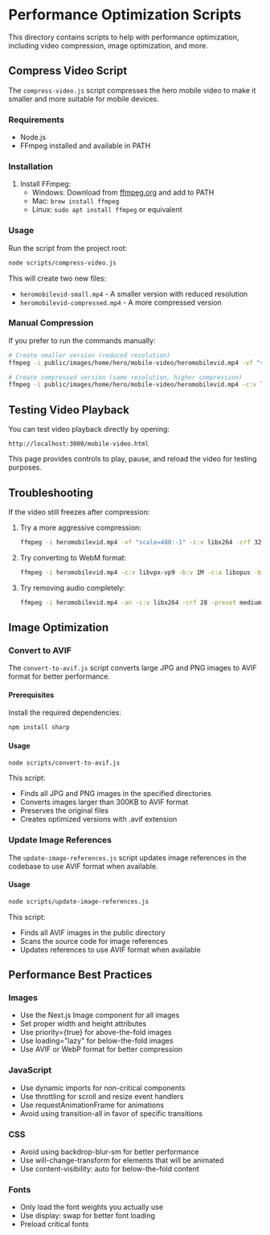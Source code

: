 # Performance Optimization Scripts

This directory contains scripts to help with performance optimization, including video compression, image optimization, and more.

## Compress Video Script

The `compress-video.js` script compresses the hero mobile video to make it smaller and more suitable for mobile devices.

### Requirements

- Node.js
- FFmpeg installed and available in PATH

### Installation

1. Install FFmpeg:
   - Windows: Download from [ffmpeg.org](https://ffmpeg.org/download.html) and add to PATH
   - Mac: `brew install ffmpeg`
   - Linux: `sudo apt install ffmpeg` or equivalent

### Usage

Run the script from the project root:

```bash
node scripts/compress-video.js
```

This will create two new files:
- `heromobilevid-small.mp4` - A smaller version with reduced resolution
- `heromobilevid-compressed.mp4` - A more compressed version

### Manual Compression

If you prefer to run the commands manually:

```bash
# Create smaller version (reduced resolution)
ffmpeg -i public/images/home/hero/mobile-video/heromobilevid.mp4 -vf "scale=720:-1" -c:v libx264 -crf 28 -preset medium -c:a aac -b:a 128k public/images/home/hero/mobile-video/heromobilevid-small.mp4

# Create compressed version (same resolution, higher compression)
ffmpeg -i public/images/home/hero/mobile-video/heromobilevid.mp4 -c:v libx264 -crf 30 -preset medium -c:a aac -b:a 96k public/images/home/hero/mobile-video/heromobilevid-compressed.mp4
```

## Testing Video Playback

You can test video playback directly by opening:

```
http://localhost:3000/mobile-video.html
```

This page provides controls to play, pause, and reload the video for testing purposes.

## Troubleshooting

If the video still freezes after compression:

1. Try a more aggressive compression:
   ```bash
   ffmpeg -i heromobilevid.mp4 -vf "scale=480:-1" -c:v libx264 -crf 32 -preset fast -c:a aac -b:a 64k heromobilevid-tiny.mp4
   ```

2. Try converting to WebM format:
   ```bash
   ffmpeg -i heromobilevid.mp4 -c:v libvpx-vp9 -b:v 1M -c:a libopus -b:a 64k heromobilevid.webm
   ```

3. Try removing audio completely:
   ```bash
   ffmpeg -i heromobilevid.mp4 -an -c:v libx264 -crf 28 -preset medium heromobilevid-noaudio.mp4
   ```

## Image Optimization

### Convert to AVIF

The `convert-to-avif.js` script converts large JPG and PNG images to AVIF format for better performance.

#### Prerequisites

Install the required dependencies:

```bash
npm install sharp
```

#### Usage

```bash
node scripts/convert-to-avif.js
```

This script:
- Finds all JPG and PNG images in the specified directories
- Converts images larger than 300KB to AVIF format
- Preserves the original files
- Creates optimized versions with .avif extension

### Update Image References

The `update-image-references.js` script updates image references in the codebase to use AVIF format when available.

#### Usage

```bash
node scripts/update-image-references.js
```

This script:
- Finds all AVIF images in the public directory
- Scans the source code for image references
- Updates references to use AVIF format when available

## Performance Best Practices

### Images

- Use the Next.js Image component for all images
- Set proper width and height attributes
- Use priority={true} for above-the-fold images
- Use loading="lazy" for below-the-fold images
- Use AVIF or WebP format for better compression

### JavaScript

- Use dynamic imports for non-critical components
- Use throttling for scroll and resize event handlers
- Use requestAnimationFrame for animations
- Avoid using transition-all in favor of specific transitions

### CSS

- Avoid using backdrop-blur-sm for better performance
- Use will-change-transform for elements that will be animated
- Use content-visibility: auto for below-the-fold content

### Fonts

- Only load the font weights you actually use
- Use display: swap for better font loading
- Preload critical fonts
